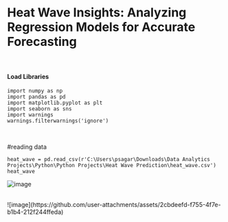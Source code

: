 # Heat Wave Insights: Analyzing Regression Models for Accurate Forecasting

<br/>

#### Load Libraries
```{r}
import numpy as np
import pandas as pd
import matplotlib.pyplot as plt
import seaborn as sns
import warnings
warnings.filterwarnings('ignore')
```
<br/>

#reading data
```{r}
heat_wave = pd.read_csv(r'C:\Users\psagar\Downloads\Data Analytics Projects\Python\Python Projects\Heat Wave Prediction\heat_wave.csv')
heat_wave
```
![image](https://github.com/user-attachments/assets/65477020-3749-4231-b00e-6aff9dee0e10)

<br/>
![image](https://github.com/user-attachments/assets/2cbdeefd-f755-4f7e-b1b4-212f244ffeda)
<br/>


